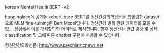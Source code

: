 korean Mental Health BERT -v2

huggingface에 공개된 kcbert-base BERT를 정신건강의학신문을 크롤링한 dataset으로 MLM fine-tuining한 Bert Model입니다. 정신건강 발화 관련 데이터를 모을 수 없는 상황에서 이를 대체할만한 데이터로 제시합니다. 향후 정신건강 관련 감정 및 상태 classification 및 그에 따른 chatbot 구현에 사용할 수 있습니다.

정신건강의학신문: http://www.psychiatricnews.net